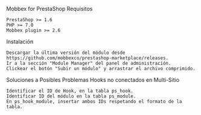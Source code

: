 Mobbex for PrestaShop
Requisitos

    PrestaShop >= 1.6
    PHP >= 7.0
    Mobbex plugin >= 2.6

Instalación

    Descargar la última versión del módulo desde https://github.com/mobbexco/prestashop-marketplace/releases.
    Ir a la sección "Module Manager" del panel de administración.
    Clickear el botón "Subir un módulo" y arrastrar el archivo comprimido.

Soluciones a Posibles Problemas
Hooks no conectados en Multi-Sitio

    Identificar el ID de Hook, en la tabla ps_hook.
    Identificar ID del módulo en la tabla ps_module.
    En ps_hook_module, insertar ambos IDs respetando el formato de la tabla.
